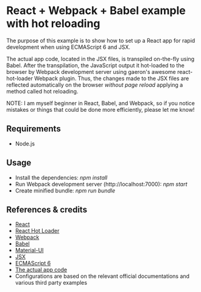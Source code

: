 React + Webpack + Babel example with hot reloading
==================================================
The purpose of this example is to show how to set up a React app for rapid development when using ECMAScript 6 and JSX.

The actual app code, located in the JSX files, is transpiled on-the-fly using Babel. After the transpilation, the JavaScript output it hot-loaded to the browser by Webpack development server using gaeron's awesome react-hot-loader Webpack plugin. Thus, the changes made to the JSX files are reflected automatically on the browser *without page reload* applying a method called hot reloading.

NOTE: I am myself beginner in React, Babel, and Webpack, so if you notice mistakes or things that could be done more efficiently, please let me know!

Requirements
------------
- Node.js

Usage
-----
- Install the dependencies: *npm install*
- Run Webpack development server (http://localhost:7000): *npm start*
- Create minified bundle: *npm run bundle*

References & credits
--------------------
- [React](https://facebook.github.io/react/)
- [React Hot Loader](http://gaearon.github.io/react-hot-loader/)
- [Webpack](https://webpack.github.io/)
- [Babel](https://babeljs.io/)
- [Material-UI](http://www.material-ui.com/)
- [JSX](https://facebook.github.io/jsx/)
- [ECMAScript 6](http://www.ecma-international.org/ecma-262/6.0/)
- [The actual app code](https://github.com/callemall/material-ui/tree/master/examples/webpack-example/)
- Configurations are based on the relevant official documentations and various third party examples